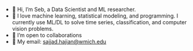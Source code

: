 - 👋 Hi, I’m Seb, a Data Scientist and ML researcher.
- 💛 I love machine learning, statistical modeling, and programming. I currently use ML/DL to solve time series, classification, and computer vision problems.
- 🤝 I’m open to collaborations 
- 📧 My email: sajjad.hajian@wmich.edu 
